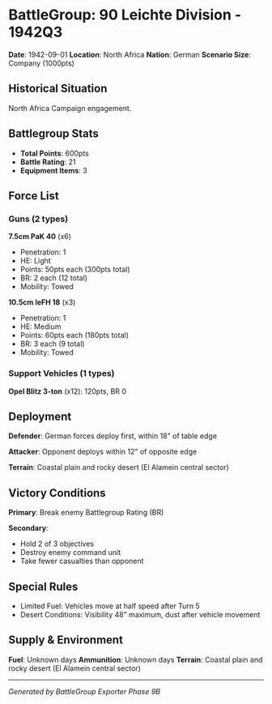 # BattleGroup: 90 Leichte Division - 1942Q3

**Date**: 1942-09-01
**Location**: North Africa
**Nation**: German
**Scenario Size**: Company (1000pts)

## Historical Situation

North Africa Campaign engagement.

## Battlegroup Stats

- **Total Points**: 600pts
- **Battle Rating**: 21
- **Equipment Items**: 3

## Force List

### Guns (2 types)

**7.5cm PaK 40** (x6)
- Penetration: 1
- HE: Light
- Points: 50pts each (300pts total)
- BR: 2 each (12 total)
- Mobility: Towed

**10.5cm leFH 18** (x3)
- Penetration: 1
- HE: Medium
- Points: 60pts each (180pts total)
- BR: 3 each (9 total)
- Mobility: Towed

### Support Vehicles (1 types)

**Opel Blitz 3-ton** (x12): 120pts, BR 0

## Deployment

**Defender**: German forces deploy first, within 18" of table edge

**Attacker**: Opponent deploys within 12" of opposite edge

**Terrain**: Coastal plain and rocky desert (El Alamein central sector)

## Victory Conditions

**Primary**: Break enemy Battlegroup Rating (BR)

**Secondary**:
- Hold 2 of 3 objectives
- Destroy enemy command unit
- Take fewer casualties than opponent

## Special Rules

- Limited Fuel: Vehicles move at half speed after Turn 5
- Desert Conditions: Visibility 48" maximum, dust after vehicle movement

## Supply & Environment

**Fuel**: Unknown days
**Ammunition**: Unknown days
**Terrain**: Coastal plain and rocky desert (El Alamein central sector)

---

*Generated by BattleGroup Exporter Phase 9B*
